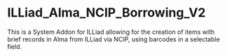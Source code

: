 # ILLiad_Alma_NCIP_Borrowing_V2
This is a System Addon for ILLiad allowing for the creation of items with brief records in Alma from ILLiad via NCIP, using barcodes in a selectable field.
